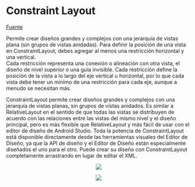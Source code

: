 # Constraint Layout

[Fuente](https://developer.android.com/develop/ui/views/layout/constraint-layout)

Permite crear diseños grandes y complejos con una jerarquía de vistas plana (sin grupos de vistas anidadas). Para definir la 
posición de una vista en ConstraintLayout, debes agregar al menos una restricción horizontal y una vertical.  
Cada restricción representa una conexión o alineación con otra vista, el diseño de nivel superior o una guía invisible. Cada 
restricción define la posición de la vista a lo largo del eje vertical u horizontal, por lo que cada vista debe tener un mínimo de una restricción para cada eje, aunque a menudo se necesitan más.

ConstraintLayout permite crear diseños grandes y complejos con una jerarquía de vistas planas, sin grupos de vistas anidados. Es similar a RelativeLayout en el sentido de que todas las vistas se distribuyen de acuerdo con las relaciones entre las vistas del mismo nivel y el diseño principal, pero es más flexible que RelativeLayout y más fácil de usar con el editor de diseño de Android Studio.
Toda la potencia de ConstraintLayout está disponible directamente desde las herramientas visuales del Editor de Diseño, ya que la API de diseño y el Editor de Diseño están especialmente diseñados el uno para el otro. Puede crear su diseño con ConstraintLayout completamente arrastrando en lugar de editar el XML.

<p align="center">
  <img src="https://developer.android.com/static/training/constraint-layout/images/constraint-fail_2x.png" />
</p>
<p align="center">
  <img src="https://developer.android.com/static/training/constraint-layout/images/constraint-fail-fixed_2x.png" />
</p>



